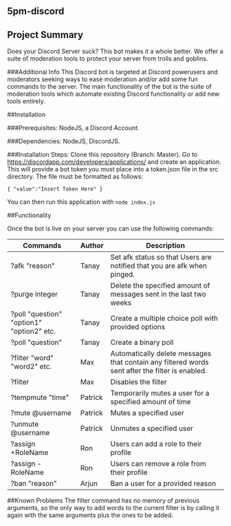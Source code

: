 ## 5pm-discord

## Project Summary

Does your Discord Server suck? This bot makes it a whole better. We offer a suite of moderation tools to protect your server from trolls and goblins.

###Additional Info
This Discord bot is targeted at Discord powerusers and moderators seeking ways to ease moderation and/or add some fun commands to the server. The main functionality of the bot is the suite of moderation tools which automate existing Discord functionality or add new tools entirely.

##Installation

###Prerequisites: NodeJS, a Discord Account. 

###Dependencies: NodeJS, DiscordJS.

###Installation Steps: Clone this repository (Branch: Master). Go to https://discordapp.com/developers/applications/ and create an application. This will provide a bot token you must place into a token.json file in the src directory. The file must be formatted as follows:

`{
"value":"Insert Token Here"
}`

You can then run this application with `node index.js`

##Functionality

Once the bot is live on your server you can use the following commands:

| Commands | Author | Description |   
|----------|--------|-------|
| ?afk "reason" | Tanay | Set afk status so that Users are notified that you are afk when pinged. |
| ?purge integer | Tanay | Delete the specified amount of messages sent in the last two weeks |
| ?poll "question" "option1" "option2" etc. | Tanay | Create a multiple choice poll with provided options |
| ?poll "question" | Tanay | Create a binary poll |
| ?filter "word" "word2" etc. | Max | Automatically delete messages that contain any filtered words sent after the filter is enabled. |
| ?filter | Max | Disables the filter |
| ?tempmute "time" | Patrick | Temporarily mutes a user for a specified amount of time |
| ?mute @username | Patrick | Mutes a specified user |
| ?unmute @username | Patrick | Unmutes a specified user |
| ?assign +RoleName | Ron | Users can add a role to their profile |
| ?assign -RoleName | Ron | Users can remove a role from their profile|
| ?ban "reason" | Arjun | Ban a user for a provided reason |

##Known Problems
The filter command has no memory of previous arguments, so the only way to add words to the current filter is by calling it again with the same arguments plus the ones to be added.

